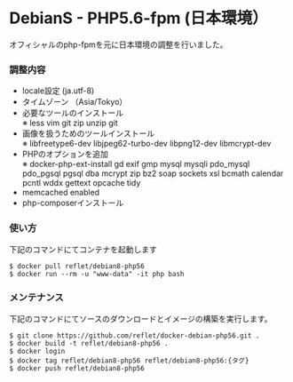 # DebianS - PHP5.6-fpm (日本環境） #

オフィシャルのphp-fpmを元に日本環境の調整を行いました。

### 調整内容 ###

* locale設定 (ja.utf-8)
* タイムゾーン （Asia/Tokyo）
* 必要なツールのインストール  
※ less vim git zip unzip git
* 画像を扱うためのツールインストール  
※ libfreetype6-dev libjpeg62-turbo-dev libpng12-dev libmcrypt-dev
* PHPのオプションを追加  
※ docker-php-ext-install gd exif gmp mysql mysqli pdo_mysql pdo_pgsql pgsql dba mcrypt zip bz2 soap sockets xsl bcmath calendar pcntl wddx gettext opcache tidy
* memcached enabled
* php-composerインストール

### 使い方 ###

下記のコマンドにてコンテナを起動します

```
$ docker pull reflet/debian8-php56
$ docker run --rm -u "www-data" -it php bash
```

### メンテナンス ###

下記のコマンドにてソースのダウンロードとイメージの構築を実行します。

```
$ git clone https://github.com/reflet/docker-debian-php56.git .
$ docker build -t reflet/debian8-php56 .
$ docker login
$ docker tag reflet/debian8-php56 reflet/debian8-php56:{タグ}
$ docker push reflet/debian8-php56
```

